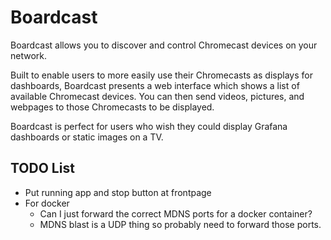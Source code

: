 # Boardcast

Boardcast allows you to discover and control Chromecast devices on your network.

Built to enable users to more easily use their Chromecasts as displays for
dashboards, Boardcast presents a web interface which shows a list of available
Chromecast devices. You can then send videos, pictures, and webpages to those
Chromecasts to be displayed.

Boardcast is perfect for users who wish they could display Grafana dashboards or
static images on a TV.

## TODO List

- Put running app and stop button at frontpage
- For docker
  - Can I just forward the correct MDNS ports for a docker container?
  - MDNS blast is a UDP thing so probably need to forward those ports.
